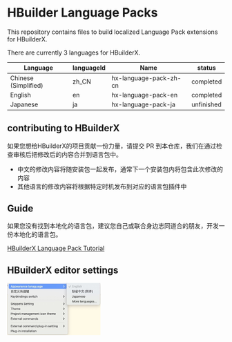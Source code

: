 # HBuilder Language Packs

This repository contains files to build localized Language Pack extensions for HBuilderX.

There are currently 3 languages for HBuilderX.

|Language	|languageId	|  Name			| status	|
|--		|--			| --					| --	|
|Chinese (Simplified)	|zh_CN		| hx-language-pack-zh-cn| completed|
|English	|en			|hx-language-pack-en	| completed|
|Japanese	|ja			|hx-language-pack-ja	|unfinished	|


## contributing to HBuilderX
 
如果您想给HBuilderX的项目贡献一份力量，请提交 PR 到本仓库，我们在通过检查审核后把修改后的内容合并到语言包中。
 
- 中文的修改内容将随安装包一起发布，通常下一个安装包内将包含此次修改的内容
- 其他语言的修改内容将根据特定时机发布到对应的语言包插件中

## Guide

如果您没有找到本地化的语言包，建议您自己或联合身边志同道合的朋友，开发一份本地化的语言包。

[HBuilderX Language Pack Tutorial](docs/tutorial.md)

## HBuilderX editor settings

<img src="/docs/images/HBuilderX_Language_Settings.jpeg" style="zoom: 50%;" />
